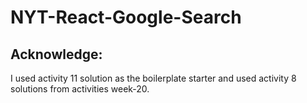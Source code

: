 # NYT-React-Google-Search
## Acknowledge:
I used activity 11 solution as the boilerplate starter and used activity 8 solutions from activities week-20. 
